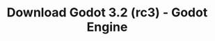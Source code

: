 ---
# Generated by /scripts/js/download_archive_generator !!! do not edit by hand !!!
title: 'Download Godot 3.2 (rc3) - Godot Engine'
type: 'download/archive'
name: '3.2'
flavor: 'rc3'
release_date: '2020-01-24T03:00:00-00:00'
release_notes: '/article/release-candidate-godot-3-2-rc-3/'
links:
  android.apk:
    name: 'android.apk'
    title: 'Android'
    caption: 'Universal APK (ARM64 + ARMv7 + x86_64 + x86)'
    tags:
      - 'APK download'
      - 'ARM64/v7'
      - 'x86 (64 & 32 bit)'
    hosts:
      github_builds:
        regular: 'https://github.com/godotengine/godot-builds/releases/download/3.2-rc3/Godot_v3.2-rc3_android_editor.apk'
        mono: '#'
      github:
        regular: 'https://github.com/godotengine/godot/releases/download/3.2-rc3/Godot_v3.2-rc3_android_editor.apk'
        mono: '#'
  macos.universal:
    name: 'macos.universal'
    title: 'macOS'
    caption: 'Universal (x86_64 + Apple Silicon)'
    tags:
      - 'Intel/Apple Silicon'
      - '64 bit'
    hosts:
      github_builds:
        regular: 'https://github.com/godotengine/godot-builds/releases/download/3.2-rc3/Godot_v3.2-rc3_osx.universal.zip'
        mono: 'https://github.com/godotengine/godot-builds/releases/download/3.2-rc3/Godot_v3.2-rc3_mono_osx.universal.zip'
      github:
        regular: 'https://github.com/godotengine/godot/releases/download/3.2-rc3/Godot_v3.2-rc3_osx.universal.zip'
        mono: 'https://github.com/godotengine/godot/releases/download/3.2-rc3/Godot_v3.2-rc3_mono_osx.universal.zip'
  windows.64:
    name: 'windows.64'
    title: 'Windows'
    caption: 'Standard (x86_64)'
    tags:
      - '64 bit'
    hosts:
      github_builds:
        regular: 'https://github.com/godotengine/godot-builds/releases/download/3.2-rc3/Godot_v3.2-rc3_win64.exe.zip'
        mono: 'https://github.com/godotengine/godot-builds/releases/download/3.2-rc3/Godot_v3.2-rc3_mono_win64.zip'
      github:
        regular: 'https://github.com/godotengine/godot/releases/download/3.2-rc3/Godot_v3.2-rc3_win64.exe.zip'
        mono: 'https://github.com/godotengine/godot/releases/download/3.2-rc3/Godot_v3.2-rc3_mono_win64.zip'
  linux_server.headless.64:
    name: 'linux_server.headless.64'
    title: 'Linux Server'
    caption: 'Headless (x86_64)'
    tags:
      - '64 bit'
      - 'Headless'
    hosts:
      github_builds:
        regular: 'https://github.com/godotengine/godot-builds/releases/download/3.2-rc3/Godot_v3.2-rc3_linux_headless.64.zip'
        mono: 'https://github.com/godotengine/godot-builds/releases/download/3.2-rc3/Godot_v3.2-rc3_mono_linux_headless_64.zip'
      github:
        regular: 'https://github.com/godotengine/godot/releases/download/3.2-rc3/Godot_v3.2-rc3_linux_headless.64.zip'
        mono: 'https://github.com/godotengine/godot/releases/download/3.2-rc3/Godot_v3.2-rc3_mono_linux_headless_64.zip'
  web:
    name: 'web'
    title: 'Web editor'
    caption: ''
    tags:
      - 'Self-hosted'
      - 'Cross-platform'
    hosts:
      github_builds:
        regular: 'https://github.com/godotengine/godot-builds/releases/download/3.2-rc3/Godot_v3.2-rc3_web_editor.zip'
        mono: '#'
      github:
        regular: 'https://github.com/godotengine/godot/releases/download/3.2-rc3/Godot_v3.2-rc3_web_editor.zip'
        mono: '#'
  linux.64:
    name: 'linux.64'
    title: 'Linux'
    caption: 'Standard (x86_64)'
    tags:
      - '64 bit'
    hosts:
      github_builds:
        regular: 'https://github.com/godotengine/godot-builds/releases/download/3.2-rc3/Godot_v3.2-rc3_x11.64.zip'
        mono: 'https://github.com/godotengine/godot-builds/releases/download/3.2-rc3/Godot_v3.2-rc3_mono_x11_64.zip'
      github:
        regular: 'https://github.com/godotengine/godot/releases/download/3.2-rc3/Godot_v3.2-rc3_x11.64.zip'
        mono: 'https://github.com/godotengine/godot/releases/download/3.2-rc3/Godot_v3.2-rc3_mono_x11_64.zip'
  linux.32:
    name: 'linux.32'
    title: 'Linux'
    caption: 'Standard (x86)'
    tags:
      - '32 bit'
    hosts:
      github_builds:
        regular: 'https://github.com/godotengine/godot-builds/releases/download/3.2-rc3/Godot_v3.2-rc3_x11.32.zip'
        mono: 'https://github.com/godotengine/godot-builds/releases/download/3.2-rc3/Godot_v3.2-rc3_mono_x11_32.zip'
      github:
        regular: 'https://github.com/godotengine/godot/releases/download/3.2-rc3/Godot_v3.2-rc3_x11.32.zip'
        mono: 'https://github.com/godotengine/godot/releases/download/3.2-rc3/Godot_v3.2-rc3_mono_x11_32.zip'
  windows.32:
    name: 'windows.32'
    title: 'Windows'
    caption: 'Standard (x86)'
    tags:
      - '32 bit'
    hosts:
      github_builds:
        regular: 'https://github.com/godotengine/godot-builds/releases/download/3.2-rc3/Godot_v3.2-rc3_win32.exe.zip'
        mono: 'https://github.com/godotengine/godot-builds/releases/download/3.2-rc3/Godot_v3.2-rc3_mono_win32.zip'
      github:
        regular: 'https://github.com/godotengine/godot/releases/download/3.2-rc3/Godot_v3.2-rc3_win32.exe.zip'
        mono: 'https://github.com/godotengine/godot/releases/download/3.2-rc3/Godot_v3.2-rc3_mono_win32.zip'
  linux_server.64:
    name: 'linux_server.64'
    title: 'Linux Server'
    caption: 'Standard (x86_64)'
    tags:
      - '64 bit'
    hosts:
      github_builds:
        regular: 'https://github.com/godotengine/godot-builds/releases/download/3.2-rc3/Godot_v3.2-rc3_linux_server.64.zip'
        mono: 'https://github.com/godotengine/godot-builds/releases/download/3.2-rc3/Godot_v3.2-rc3_mono_linux_server_64.zip'
      github:
        regular: 'https://github.com/godotengine/godot/releases/download/3.2-rc3/Godot_v3.2-rc3_linux_server.64.zip'
        mono: 'https://github.com/godotengine/godot/releases/download/3.2-rc3/Godot_v3.2-rc3_mono_linux_server_64.zip'
  aar_library:
    name: 'aar_library'
    title: 'AAR library'
    caption: ''
    tags:
      - 'Android plugins'
      - 'Java'
      - 'Kotlin'
    hosts:
      github_builds:
        regular: 'https://github.com/godotengine/godot-builds/releases/download/3.2-rc3/godot-lib.3.2.rc3.release.aar'
        mono: 'https://github.com/godotengine/godot-builds/releases/download/3.2-rc3/godot-lib.3.2.rc3.mono.release.aar'
      github:
        regular: 'https://github.com/godotengine/godot/releases/download/3.2-rc3/godot-lib.3.2.rc3.release.aar'
        mono: 'https://github.com/godotengine/godot/releases/download/3.2-rc3/godot-lib.3.2.rc3.mono.release.aar'
  templates:
    name: 'templates'
    title: 'Export templates'
    caption: ''
    tags:
      - 'Used to export your games to all supported platforms'
    hosts:
      github_builds:
        regular: 'https://github.com/godotengine/godot-builds/releases/download/3.2-rc3/Godot_v3.2-rc3_export_templates.tpz'
        mono: 'https://github.com/godotengine/godot-builds/releases/download/3.2-rc3/Godot_v3.2-rc3_mono_export_templates.tpz'
      github:
        regular: 'https://github.com/godotengine/godot/releases/download/3.2-rc3/Godot_v3.2-rc3_export_templates.tpz'
        mono: 'https://github.com/godotengine/godot/releases/download/3.2-rc3/Godot_v3.2-rc3_mono_export_templates.tpz'
primaryPlatforms:
  - 'android.apk'
  - 'macos.universal'
  - 'windows.64'
  - 'linux_server.headless.64'
  - 'web'
  - 'templates'
---